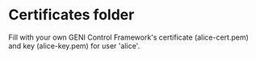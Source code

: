 Certificates folder
===================

Fill with your own GENI Control Framework's certificate (alice-cert.pem) and key (alice-key.pem) for user 'alice'.
